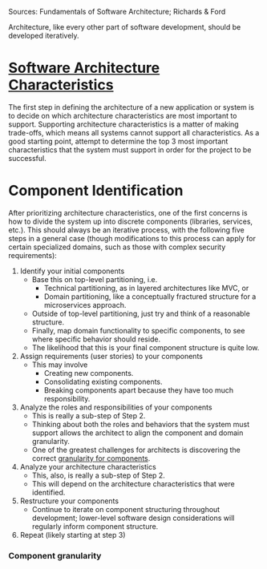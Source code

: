 Sources: Fundamentals of Software Architecture; Richards & Ford

Architecture, like every other part of software development, should be developed iteratively.


# [Software Architecture Characteristics](architecture-characteristics)

The first step in defining the architecture of a new application or system is to decide on which architecture characteristics are most important to support. Supporting architecture characteristics is a matter of making trade-offs, which means all systems cannot support all characteristics. As a good starting point, attempt to determine the top 3 most important characteristics that the system must support in order for the project to be successful.

# Component Identification

After prioritizing architecture characteristics, one of the first concerns is how to divide the system up into discrete components (libraries, services, etc.). This should always be an iterative process, with the following five steps in a general case (though modifications to this process can apply for certain specialized domains, such as those with complex security requirements):

1. Identify your initial components
   - Base this on top-level partitioning, i.e.
     - Technical partitioning, as in layered architectures like MVC, or
     - Domain partitioning, like a conceptually fractured structure for a microservices approach.
   - Outside of top-level partitioning, just try and think of a reasonable structure.
   - Finally, map domain functionality to specific components, to see where specific behavior should reside.
   - The likelihood that this is your final component structure is quite low.
2. Assign requirements (user stories) to your components
   - This may involve
     - Creating new components.
     - Consolidating existing components.
     - Breaking components apart because they have too much responsibility.
3. Analyze the roles and responsibilities of your components
   - This is really a sub-step of Step 2.
   - Thinking about both the roles and behaviors that the system must support allows the architect to align the component and domain granularity.
   - One of the greatest challenges for architects is discovering the correct [granularity for components](#component-granularity).
4. Analyze your architecture characteristics
   - This, also, is really a sub-step of Step 2.
   - This will depend on the architecture characteristics that were identified.
5. Restructure your components
   - Continue to iterate on component structuring throughout development; lower-level software design considerations will regularly inform component structure.
6. Repeat (likely starting at step 3)

### Component granularity

